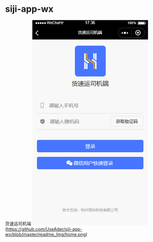 # siji-app-wx
货速运司机端
![货速运司机端的一些网页](https://github.com/UseAder/siji-app-wx/blob/master/readme_Img/login.png)(https://github.com/UseAder/siji-app-wx/blob/master/readme_Img/home.png)


